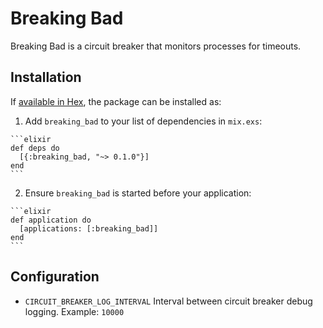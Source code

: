 # Breaking Bad

Breaking Bad is a circuit breaker that monitors processes for timeouts.

## Installation

If [available in Hex](https://hex.pm/docs/publish), the package can be installed as:

  1. Add `breaking_bad` to your list of dependencies in `mix.exs`:

    ```elixir
    def deps do
      [{:breaking_bad, "~> 0.1.0"}]
    end
    ```

  2. Ensure `breaking_bad` is started before your application:

    ```elixir
    def application do
      [applications: [:breaking_bad]]
    end
    ```

## Configuration

+ `CIRCUIT_BREAKER_LOG_INTERVAL`           Interval between circuit breaker debug logging. Example: `10000`

